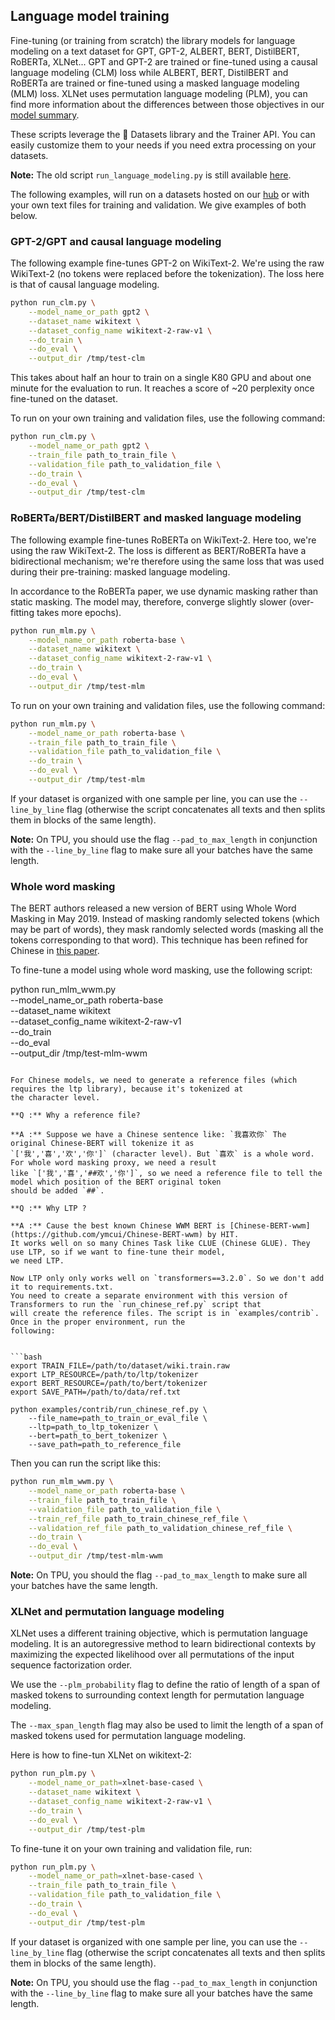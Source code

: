 ## Language model training

Fine-tuning (or training from scratch) the library models for language modeling on a text dataset for GPT, GPT-2,
ALBERT, BERT, DistilBERT, RoBERTa, XLNet... GPT and GPT-2 are trained or fine-tuned using a causal language modeling
(CLM) loss while ALBERT, BERT, DistilBERT and RoBERTa are trained or fine-tuned using a masked language modeling (MLM)
loss. XLNet uses permutation language modeling (PLM), you can find more information about the differences between those
objectives in our [model summary](https://huggingface.co/transformers/model_summary.html).

These scripts leverage the 🤗 Datasets library and the Trainer API. You can easily customize them to your needs if you
need extra processing on your datasets.

**Note:** The old script `run_language_modeling.py` is still available
[here](https://github.com/huggingface/transformers/blob/master/examples/contrib/legacy/language-modeling/run_language_modeling.py).

The following examples, will run on a datasets hosted on our [hub](https://huggingface.co/datasets) or with your own
text files for training and validation. We give examples of both below.

### GPT-2/GPT and causal language modeling

The following example fine-tunes GPT-2 on WikiText-2. We're using the raw WikiText-2 (no tokens were replaced before
the tokenization). The loss here is that of causal language modeling.

```bash
python run_clm.py \
    --model_name_or_path gpt2 \
    --dataset_name wikitext \
    --dataset_config_name wikitext-2-raw-v1 \
    --do_train \
    --do_eval \
    --output_dir /tmp/test-clm
```

This takes about half an hour to train on a single K80 GPU and about one minute for the evaluation to run. It reaches
a score of ~20 perplexity once fine-tuned on the dataset.

To run on your own training and validation files, use the following command:

```bash
python run_clm.py \
    --model_name_or_path gpt2 \
    --train_file path_to_train_file \
    --validation_file path_to_validation_file \
    --do_train \
    --do_eval \
    --output_dir /tmp/test-clm
```


### RoBERTa/BERT/DistilBERT and masked language modeling

The following example fine-tunes RoBERTa on WikiText-2. Here too, we're using the raw WikiText-2. The loss is different
as BERT/RoBERTa have a bidirectional mechanism; we're therefore using the same loss that was used during their
pre-training: masked language modeling.

In accordance to the RoBERTa paper, we use dynamic masking rather than static masking. The model may, therefore,
converge slightly slower (over-fitting takes more epochs).

```bash
python run_mlm.py \
    --model_name_or_path roberta-base \
    --dataset_name wikitext \
    --dataset_config_name wikitext-2-raw-v1 \
    --do_train \
    --do_eval \
    --output_dir /tmp/test-mlm
```

To run on your own training and validation files, use the following command:

```bash
python run_mlm.py \
    --model_name_or_path roberta-base \
    --train_file path_to_train_file \
    --validation_file path_to_validation_file \
    --do_train \
    --do_eval \
    --output_dir /tmp/test-mlm
```

If your dataset is organized with one sample per line, you can use the `--line_by_line` flag (otherwise the script
concatenates all texts and then splits them in blocks of the same length).

**Note:** On TPU, you should use the flag `--pad_to_max_length` in conjunction with the `--line_by_line` flag to make
sure all your batches have the same length.

### Whole word masking

The BERT authors released a new version of BERT using Whole Word Masking in May 2019. Instead of masking randomly
selected tokens (which may be part of words), they mask randomly selected words (masking all the tokens corresponding
to that word). This technique has been refined for Chinese in [this paper](https://arxiv.org/abs/1906.08101).

To fine-tune a model using whole word masking, use the following script:

python run_mlm_wwm.py \
    --model_name_or_path roberta-base \
    --dataset_name wikitext \
    --dataset_config_name wikitext-2-raw-v1 \
    --do_train \
    --do_eval \
    --output_dir /tmp/test-mlm-wwm
```

For Chinese models, we need to generate a reference files (which requires the ltp library), because it's tokenized at
the character level.

**Q :** Why a reference file?

**A :** Suppose we have a Chinese sentence like: `我喜欢你` The original Chinese-BERT will tokenize it as
`['我','喜','欢','你']` (character level). But `喜欢` is a whole word. For whole word masking proxy, we need a result
like `['我','喜','##欢','你']`, so we need a reference file to tell the model which position of the BERT original token
should be added `##`.

**Q :** Why LTP ?

**A :** Cause the best known Chinese WWM BERT is [Chinese-BERT-wwm](https://github.com/ymcui/Chinese-BERT-wwm) by HIT.
It works well on so many Chines Task like CLUE (Chinese GLUE). They use LTP, so if we want to fine-tune their model,
we need LTP.

Now LTP only only works well on `transformers==3.2.0`. So we don't add it to requirements.txt.
You need to create a separate environment with this version of Transformers to run the `run_chinese_ref.py` script that
will create the reference files. The script is in `examples/contrib`. Once in the proper environment, run the
following:


```bash
export TRAIN_FILE=/path/to/dataset/wiki.train.raw
export LTP_RESOURCE=/path/to/ltp/tokenizer
export BERT_RESOURCE=/path/to/bert/tokenizer
export SAVE_PATH=/path/to/data/ref.txt

python examples/contrib/run_chinese_ref.py \
    --file_name=path_to_train_or_eval_file \
    --ltp=path_to_ltp_tokenizer \
    --bert=path_to_bert_tokenizer \
    --save_path=path_to_reference_file
```

Then you can run the script like this: 


```bash
python run_mlm_wwm.py \
    --model_name_or_path roberta-base \
    --train_file path_to_train_file \
    --validation_file path_to_validation_file \
    --train_ref_file path_to_train_chinese_ref_file \
    --validation_ref_file path_to_validation_chinese_ref_file \
    --do_train \
    --do_eval \
    --output_dir /tmp/test-mlm-wwm
```

**Note:** On TPU, you should the flag `--pad_to_max_length` to make sure all your batches have the same length.

### XLNet and permutation language modeling

XLNet uses a different training objective, which is permutation language modeling. It is an autoregressive method 
to learn bidirectional contexts by maximizing the expected likelihood over all permutations of the input 
sequence factorization order.

We use the `--plm_probability` flag to define the ratio of length of a span of masked tokens to surrounding 
context length for permutation language modeling.

The `--max_span_length` flag may also be used to limit the length of a span of masked tokens used 
for permutation language modeling.

Here is how to fine-tun XLNet on wikitext-2:

```bash
python run_plm.py \
    --model_name_or_path=xlnet-base-cased \
    --dataset_name wikitext \
    --dataset_config_name wikitext-2-raw-v1 \
    --do_train \
    --do_eval \
    --output_dir /tmp/test-plm
```

To fine-tune it on your own training and validation file, run:

```bash
python run_plm.py \
    --model_name_or_path=xlnet-base-cased \
    --train_file path_to_train_file \
    --validation_file path_to_validation_file \
    --do_train \
    --do_eval \
    --output_dir /tmp/test-plm
```

If your dataset is organized with one sample per line, you can use the `--line_by_line` flag (otherwise the script
concatenates all texts and then splits them in blocks of the same length).

**Note:** On TPU, you should use the flag `--pad_to_max_length` in conjunction with the `--line_by_line` flag to make
sure all your batches have the same length.
